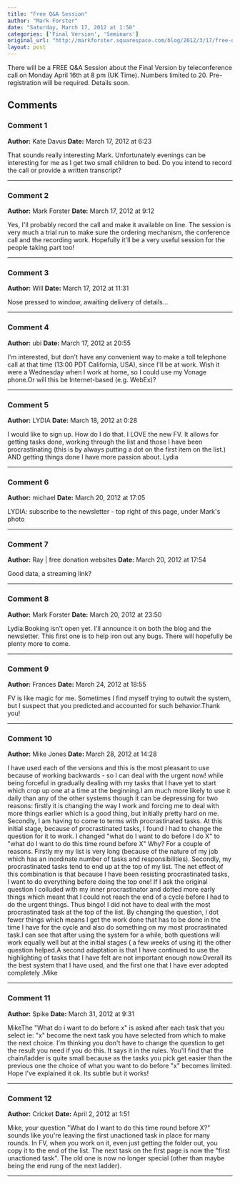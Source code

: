 ```yaml
---
title: "Free Q&A Session"
author: "Mark Forster"
date: "Saturday, March 17, 2012 at 1:50"
categories: ['Final Version', 'Seminars']
original_url: "http://markforster.squarespace.com/blog/2012/3/17/free-qa-session.html"
layout: post
---
```


There will be a FREE Q&A Session about the Final Version by teleconference call on Monday April 16th at 8 pm (UK Time). Numbers limited to 20. Pre-registration will be required. Details soon.

## Comments

### Comment 1
**Author:** Kate Davus
**Date:** March 17, 2012 at 6:23

That sounds really interesting Mark. Unfortunately evenings can be interesting for me as I get two small children to bed. Do you intend to record the call or provide a written transcript?

---

### Comment 2
**Author:** Mark Forster
**Date:** March 17, 2012 at 9:12

Yes, I'll probably record the call and make it available on line. The session is very much a trial run to make sure the ordering mechanism, the conference call and the recording work. Hopefully it'll be a very useful session for the people taking part too!

---

### Comment 3
**Author:** Will
**Date:** March 17, 2012 at 11:31

Nose pressed to window, awaiting delivery of details...

---

### Comment 4
**Author:** ubi
**Date:** March 17, 2012 at 20:55

I'm interested, but don't have any convenient way to make a toll telephone call at that time (13:00 PDT California, USA), since I'll be at work. Wish it were a Wednesday when I work at home, so I could use my Vonage phone.Or will this be Internet-based (e.g. WebEx)?

---

### Comment 5
**Author:** LYDIA
**Date:** March 18, 2012 at 0:28

I would like to sign up. How do I do that. I LOVE the new FV. It allows for getting tasks done, working through the list and those I have been procrastinating (this is by always putting a dot on the first item on the list.)
AND getting things done I have more passion about.
Lydia

---

### Comment 6
**Author:** michael
**Date:** March 20, 2012 at 17:05

LYDIA: subscribe to the newsletter - top right of this page, under Mark's photo

---

### Comment 7
**Author:** Ray | free donation websites
**Date:** March 20, 2012 at 17:54

Good data, a streaming link?

---

### Comment 8
**Author:** Mark Forster
**Date:** March 20, 2012 at 23:50

Lydia:Booking isn't open yet. I'll announce it on both the blog and the newsletter. This first one is to help iron out any bugs. There will hopefully be plenty more to come.

---

### Comment 9
**Author:** Frances
**Date:** March 24, 2012 at 18:55

FV is like magic for me. Sometimes I find myself trying to outwit the system, but I suspect that you predicted.and accounted for such behavior.Thank you!

---

### Comment 10
**Author:** Mike Jones
**Date:** March 28, 2012 at 14:28

I have used each of the versions and this is the most pleasant to use because of working backwards - so I can deal with the urgent now! while being forceful in gradually dealing with my tasks that I have yet to start which crop up one at a time at the beginning.I am much more likely to use it daily than any of the other systems though it can be depressing for two reasons: firstly it is changing the way I work and forcing me to deal with more things earlier which is a good thing, but initially pretty hard on me. Secondly, I am having to come to terms with procrastinated tasks. At this initial stage, because of procrastinated tasks, I found I had to change the question for it to work.
I changed "what do I want to do before I do X" to "what do I want to do this time round before X" Why? For a couple of reasons.
Firstly my my list is very long (because of the nature of my job which has an inordinate number of tasks and responsibilities). Secondly, my procrastinated tasks tend to end up at the top of my list. The net effect of this combination is that because I have been resisting procrastinated tasks, I want to do everything before doing the top one! If I ask the original question I colluded with my inner procrastinator and dotted more early things which meant that I could not reach the end of a cycle before I had to do the urgent things. Thus bingo! I did not have to deal with the most procrastinated task at the top of the list.
By changing the question, I dot fewer things which means I get the work done that has to be done in the time I have for the cycle and also do something on my most procrastinated task.I can see that after using the system for a while, both questions will work equally well but at the initial stages ( a few weeks of using it) the other question helped.A second adaptation is that I have continued to use the highlighting of tasks that I have felt are not important enough now.Overall its the best system that I have used, and the first one that I have ever adopted completely .Mike

---

### Comment 11
**Author:** Spike
**Date:** March 31, 2012 at 9:31

MikeThe "What do i want to do before x" is asked after each task that you select ie: "x" become the next task you have selected from which to make the next choice. I'm thinking you don't have to change the question to get the result you need if you do this. It says it in the rules.
You'll find that the chain/ladder is quite small because as the tasks you pick get easier than the previous one the choice of what you want to do before "x" becomes limited. Hope I've explained it ok. Its subtle but it works!

---

### Comment 12
**Author:** Cricket
**Date:** April 2, 2012 at 1:51

Mike, your question "What do I want to do this time round before X?" sounds like you're leaving the first unactioned task in place for many rounds. In FV, when you work on it, even just getting the folder out, you copy it to the end of the list. The next task on the first page is now the "first unactioned task". The old one is now no longer special (other than maybe being the end rung of the next ladder).

---
